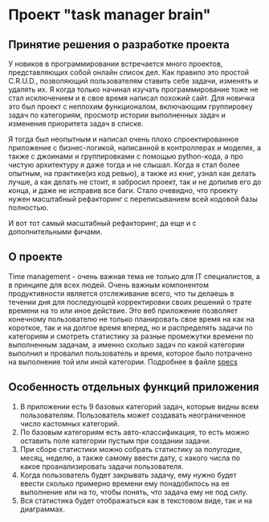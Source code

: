 # Проект "task manager brain"
## Принятие решения о разработке проекта
У новиков в программировании встречается много проектов, представляющих собой онлайн список дел. Как правило это простой C.R.U.D., позволяющий пользователям ставить себе задачи, изменять и удалять их. Я когда только начинал изучать программирование тоже не стал исключением и в свое время написал похожий сайт. Для новичка это был проект с неплохим функционалом, включающим группировку задач по категориям, просмотр истории выполненных задач и изменения приоритета задач в списке. 

Я тогда был неопытным и написал очень плохо спроектированное приложение с бизнес-логикой, написанной в контроллерах и моделях, а также с джоинами и группировками с помощью python-кода, а про чистую архитектуру я даже тогда и не слышал. Когда я стал более опытным, на практике(из код ревью), а также из книг, узнал как делать лучше, а как делать не стоит, я забросил проект, так и не допилив его до конца, и даже не исправив все баги. Стало очевидно, что проекту нужен масштабный рефакторинг с переписыванием всей кодовой базы полностью.

И вот тот самый масштабный рефакторинг, да еще и с дополнительными фичами. 
## О проекте
Time management - очень важная тема не только для IT специалистов, а в принципе для всех людей. Очень важным компонентом продуктивности является отслеживание всего, что ты делаешь в течении дня для последующей корректировки своих решений о трате времени на то или иное действие. Это веб приложение позволяет конечному пользователю не только планировать свое время на как на короткое, так и на долгое время вперед, но и распределять задачи по категориям и смотреть статистику за разные промежутки времени по выполненным задачам, а именно сколько задач по какой категории выполнил и провалил пользователь и время, которое было потрачено на выполнение той или иной категории. Подробнее в файле [specs](specs.md)

## Особенность отдельных функций приложения
1. В приложении есть 9 базовых категорий задач, которые видны всем пользователям. Пользователь может создавать неограниченное число кастомных категорий. 
2. По базовым категориям есть авто-классификация, то есть можно оставить поле категории пустым при создании задачи. 
3. При сборе статистики можно собрать статистику за полугодие, месяц, неделю, а также самому ввести дату, с какого числа по какое проанализировать задачи пользователя. 
4. Когда пользователь будет закрывать задачу, ему нужно будет ввести сколько примерно времени ему понадобилось на ее выполнение или на то, чтобы понять, что задача ему не под силу. 
5. Вся статистика будет отображаться как в текстовом виде, так и на диаграммах. 
